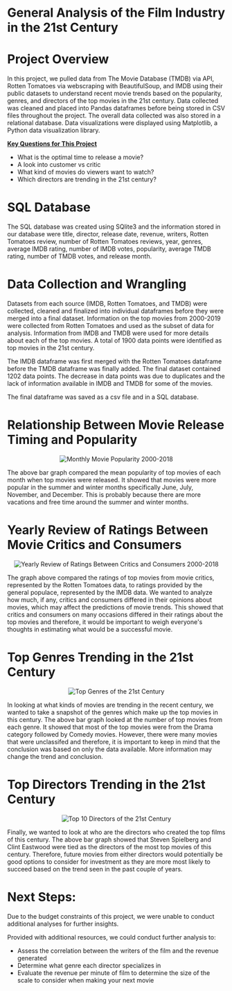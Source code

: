 # General Analysis of the Film Industry in the 21st Century


# Project Overview

In this project, we pulled data from The Movie Database (TMDB) via API, Rotten Tomatoes via webscraping with BeautifulSoup, and IMDB using their public datasets to understand recent movie trends based on the popularity, genres, and directors of the top movies in the 21st century. Data collected was cleaned and placed into Pandas dataframes before being stored in CSV files throughout the project. The overall data collected was also stored in a relational database. Data visualizations were displayed using Matplotlib, a Python data visualization library.

<u><b> Key Questions for This Project </b></u>
<br>
* What is the optimal time to release a movie?
* A look into customer vs critic
* What kind of movies do viewers want to watch?
* Which directors are trending in the 21st century?


# SQL Database

The SQL database was created using SQlite3 and the information stored in our database were title, director, release date, revenue, writers, Rotten Tomatoes review, number of Rotten Tomatoes reviews, year, genres, average IMDB rating, number of IMDB votes, popularity, average TMDB rating, number of TMDB votes, and release month.


# Data Collection and Wrangling

Datasets from each source (IMDB, Rotten Tomatoes, and TMDB) were collected, cleaned and finalized into individual dataframes before they were merged into a final dataset. Information on the top movies from 2000-2019 were collected from Rotten Tomatoes and used as the subset of data for analysis. Information from IMDB and TMDB were used for more details about each of the top movies. A total of 1900 data points were identified as top movies in the 21st century.

The IMDB dataframe was first merged with the Rotten Tomatoes dataframe before the TMDB dataframe was finally added. The final dataset contained 1202 data points. The decrease in data points was due to duplicates and the lack of information available in IMDB and TMDB for some of the movies. 

The final dataframe was saved as a csv file and in a SQL database.


# Relationship Between Movie Release Timing and Popularity

<p align="center">
  <img src="release_timings.png" title="Monthly Movie Popularity 2000-2018">
</p>

The above bar graph compared the mean popularity of top movies of each month when top movies were released. It showed that movies were more popular in the summer and winter months specifically June, July, November, and December. This is probably because there are more vacations and free time around the summer and winter months.


# Yearly Review of Ratings Between Movie Critics and Consumers

<p align="center">
  <img src="ratings_comp.png" title="Yearly Review of Ratings Between Critics and Consumers 2000-2018">
</p>

The graph above compared the ratings of top movies from movie critics, represented by the Rotten Tomatoes data, to ratings provided by the general populace, represented by the IMDB data. We wanted to analyze how much, if any, critics and consumers differed in their opinions about movies, which may affect the predictions of movie trends. This showed that critics and consumers on many occasions differed in their ratings about the top movies and therefore, it would be important to weigh everyone's thoughts in estimating what would be a successful movie.


# Top Genres Trending in the 21st Century

<p align="center">
  <img src="genres_count.png" title="Top Genres of the 21st Century">
</p>

In looking at what kinds of movies are trending in the recent century, we wanted to take a snapshot of the genres which make up the top movies in this century. The above bar graph looked at the number of top movies from each genre. It showed that most of the top movies were from the Drama category followed by Comedy movies. However, there were many movies that were unclassifed and therefore, it is important to keep in mind that the conclusion was based on only the data available. More information may change the trend and conclusion.


# Top Directors Trending in the 21st Century

<p align="center">
  <img src="directors_counts.png" title="Top 10 Directors of the 21st Century">
</p>

Finally, we wanted to look at who are the directors who created the top films of this century. The above bar graph showed that Steven Spielberg and Clint Eastwood were tied as the directors of the most top movies of this century. Therefore, future movies from either directors would potentially be good options to consider for investment as they are more most likely to succeed based on the trend seen in the past couple of years. 


# Next Steps:

Due to the budget constraints of this project, we were unable to conduct additional analyses for further insights.

Provided with additional resources, we could conduct further analysis to:
<br>
* Assess the correlation between the writers of the film and the revenue generated
* Determine what genre each director specializes in
* Evaluate the revenue per minute of film to determine the size of the scale to consider when making your next movie
